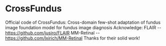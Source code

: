 # CrossFundus
Official code of CrossFundus: Cross-domain few-shot adaptation of fundus image foundation model for fundus image diagnosis
Acknowledge:
FLAIR -- https://github.com/jusiro/FLAIR
MM-Retinal -- https://github.com/lxirich/MM-Retinal
Thanks for their solid work!
